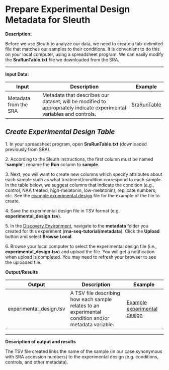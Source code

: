 # Prepare Experimental Design Metadata for Sleuth

**Description:**

Before we use Sleuth to analyze our data, we need to create a
tab-delimited file that matches our samples to their conditions. It is
convenient to do this on your local computer, using a spreadsheet
program. We can easily modify the **SraRunTable.txt** file we downloaded
from the SRA.

------------------------------------------------------------------------

**Input Data:**

| Input | Description | Example | 
|---|---|---|
| Metadata from the SRA | Metadata that describes our dataset; will be modified to appropriately indicate experimental variables and controls. | [SraRunTable](https://datacommons.cyverse.org/browse/iplant/home/shared/cyverse_training/tutorials/pbv3/rna-seq-tutorial/metadata/SraRunTable.txt) |   

## *Create Experimental Design Table*

1\. In your spreadsheet program, open **SraRunTable.txt** (downloaded
previously from SRA).

2\. According to the Sleuth instructions, the first column must be named
'**sample**'; rename the **Run** column to **sample**.

3\. Next, you will want to create new columns which specify attributes
about each sample such as what treatment/condition correspond to each
sample. In the table below, we suggest columns that indicate the
condition (e.g., control, NAA treated, high-melatonin, low-melatonin),
replicate numbers, etc. See the [example experimental design](https://datacommons.cyverse.org/browse/iplant/home/shared/cyverse_training/tutorials/pbv3/rna-seq-tutorial/metadata/experimental_design.tsv) file for the example of the file to create.

4\. Save the experimental design file in TSV format (e.g.
**experimental_design.tsv**).

5\. In the [Discovery Environment](https://de.cyverse.org/), navigate to the **metadata** folder you created for this
experiment (**rna-seq-tutorial/metadata**). Click the **Upload** button and select **Browse Local**.

6\. Browse your local computer to select the experimental design file
(i.e., **experimental_design.tsv**) and upload the file. You will get a
notification when upload is completed. You may need to refresh your
browser to see the uploaded file.

**Output/Results**

| Output | Description  | Example |
|---|---|---|
| experimental_design.tsv | A TSV file describing how each sample relates to an experimental condition and/or metadata variable. | [Example experimental design](https://datacommons.cyverse.org/browse/iplant/home/shared/cyverse_training/tutorials/pbv3/rna-seq-tutorial/metadata/experimental_design.tsv) | 

------------------------------------------------------------------------

**Description of output and results**

The TSV file created links the name of the sample (in our case
synonymous with SRA accession numbers) to the experimental design (e.g.
conditions, controls, and other metadata).

